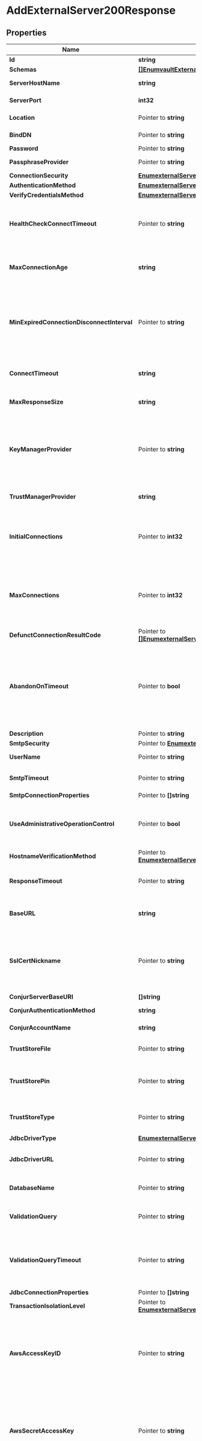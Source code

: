 # AddExternalServer200Response

## Properties

Name | Type | Description | Notes
------------ | ------------- | ------------- | -------------
**Id** | **string** | Name of the External Server | 
**Schemas** | [**[]EnumvaultExternalServerSchemaUrn**](EnumvaultExternalServerSchemaUrn.md) |  | 
**ServerHostName** | **string** | The host name or IP address of the target LDAP server. | 
**ServerPort** | **int32** | The port number on which the server listens for requests. | 
**Location** | Pointer to **string** | Specifies the location for the LDAP External Server. | [optional] 
**BindDN** | Pointer to **string** | The DN to use to bind to the target LDAP server if simple authentication is required. | [optional] 
**Password** | Pointer to **string** | The login password for the specified user. | [optional] 
**PassphraseProvider** | Pointer to **string** | The passphrase provider to use to obtain the login password for the specified user. | [optional] 
**ConnectionSecurity** | [**EnumexternalServerConnectionSecurityProp**](EnumexternalServerConnectionSecurityProp.md) |  | 
**AuthenticationMethod** | [**EnumexternalServerAuthenticationMethodProp**](EnumexternalServerAuthenticationMethodProp.md) |  | 
**VerifyCredentialsMethod** | [**EnumexternalServerVerifyCredentialsMethodProp**](EnumexternalServerVerifyCredentialsMethodProp.md) |  | 
**HealthCheckConnectTimeout** | Pointer to **string** | Specifies the maximum length of time to wait for a connection to be established for the purpose of performing a health check. If the connection cannot be established within this length of time, the server will be classified as unavailable. | [optional] 
**MaxConnectionAge** | **string** | Specifies the maximum length of time that connections to this server should be allowed to remain established before being closed and replaced with newly-established connections. | 
**MinExpiredConnectionDisconnectInterval** | Pointer to **string** | Specifies the minimum length of time that should pass between connection closures as a result of the connections being established for longer than the maximum connection age. This may help avoid cases in which a large number of connections are closed and re-established in a short period of time because of the maximum connection age. | [optional] 
**ConnectTimeout** | **string** | Specifies the maximum length of time to wait for a connection to be established before giving up and considering the server unavailable. | 
**MaxResponseSize** | **string** | Specifies the maximum response size that should be supported for messages received from the LDAP external server. | 
**KeyManagerProvider** | Pointer to **string** | The key manager provider to use if SSL or StartTLS is to be used for connection-level security. When specifying a value for this property (except when using the Null key manager provider) you must ensure that the external server trusts this server&#39;s public certificate by adding this server&#39;s public certificate to the external server&#39;s trust store. | [optional] 
**TrustManagerProvider** | **string** | The trust manager provider to use if SSL or StartTLS is to be used for connection-level security. | 
**InitialConnections** | Pointer to **int32** | The number of connections to initially establish to the LDAP external server. A value of zero indicates that the number of connections should be dynamically based on the number of available worker threads. This will be ignored when using a thread-local connection pool. | [optional] 
**MaxConnections** | Pointer to **int32** | The maximum number of concurrent connections to maintain for the LDAP external server. A value of zero indicates that the number of connections should be dynamically based on the number of available worker threads. This will be ignored when using a thread-local connection pool. | [optional] 
**DefunctConnectionResultCode** | Pointer to [**[]EnumexternalServerDefunctConnectionResultCodeProp**](EnumexternalServerDefunctConnectionResultCodeProp.md) |  | [optional] 
**AbandonOnTimeout** | Pointer to **bool** | Indicates whether to send an abandon request for an operation for which a response timeout is encountered. A request which has timed out on one server may be retried on another server regardless of whether an abandon request is sent, but if the initial attempt is not abandoned then a long-running operation may unnecessarily continue to consume processing resources on the initial server. | [optional] 
**Description** | Pointer to **string** | A description for this External Server | [optional] 
**SmtpSecurity** | Pointer to [**EnumexternalServerSmtpSecurityProp**](EnumexternalServerSmtpSecurityProp.md) |  | [optional] 
**UserName** | Pointer to **string** | The name of the login account to use when connecting to the database server. | [optional] 
**SmtpTimeout** | Pointer to **string** | Specifies the maximum length of time that a connection or attempted connection to a SMTP server may take. | [optional] 
**SmtpConnectionProperties** | Pointer to **[]string** |  | [optional] 
**UseAdministrativeOperationControl** | Pointer to **bool** | Indicates whether to include the administrative operation request control in requests sent to this server which are intended for administrative operations (e.g., health checking) rather than requests directly from clients. | [optional] 
**HostnameVerificationMethod** | Pointer to [**EnumexternalServerHostnameVerificationMethodProp**](EnumexternalServerHostnameVerificationMethodProp.md) |  | [optional] 
**ResponseTimeout** | Pointer to **string** | Specifies the maximum length of time to wait for response data to be read from an established connection before aborting a request to PingOne. | [optional] 
**BaseURL** | **string** | The base URL of the external server, optionally including port number, for example \&quot;https://externalService:9031\&quot;. | 
**SslCertNickname** | Pointer to **string** | The certificate alias within the keystore to use if SSL (HTTPS) is to be used for connection-level security. When specifying a value for this property you must ensure that the external server trusts this server&#39;s public certificate by adding this server&#39;s public certificate to the external server&#39;s trust store. | [optional] 
**ConjurServerBaseURI** | **[]string** |  | 
**ConjurAuthenticationMethod** | **string** | The mechanism used to authenticate to the Conjur server. | 
**ConjurAccountName** | **string** | The name of the account with which the desired secrets are associated. | 
**TrustStoreFile** | Pointer to **string** | The path to a file containing the information needed to trust the certificate presented by the Vault servers. | [optional] 
**TrustStorePin** | Pointer to **string** | The passphrase needed to access the contents of the trust store. This is only required if a trust store file is required, and if that trust store requires a PIN to access its contents. | [optional] 
**TrustStoreType** | Pointer to **string** | The store type for the specified trust store file. The value should likely be one of \&quot;JKS\&quot;, \&quot;PKCS12\&quot;, or \&quot;BCFKS\&quot;. | [optional] 
**JdbcDriverType** | [**EnumexternalServerJdbcDriverTypeProp**](EnumexternalServerJdbcDriverTypeProp.md) |  | 
**JdbcDriverURL** | Pointer to **string** | Specify the complete JDBC URL which will be used instead of the automatic URL format. You must select type &#39;other&#39; for the jdbc-driver-type. | [optional] 
**DatabaseName** | Pointer to **string** | Specifies which database to connect to. This is ignored if jdbc-driver-url is specified. | [optional] 
**ValidationQuery** | Pointer to **string** | The SQL query that will be used to validate connections to the database before making them available to the Directory Server. | [optional] 
**ValidationQueryTimeout** | Pointer to **string** | Specifies the amount of time to wait for a response from the database when executing the validation query, if one is set. If the timeout is exceeded, the Directory Server will drop the connection and obtain a new one. A value of zero indicates no timeout. | [optional] 
**JdbcConnectionProperties** | Pointer to **[]string** |  | [optional] 
**TransactionIsolationLevel** | Pointer to [**EnumexternalServerTransactionIsolationLevelProp**](EnumexternalServerTransactionIsolationLevelProp.md) |  | [optional] 
**AwsAccessKeyID** | Pointer to **string** | The access key ID that will be used if authentication should use an access key. If this is provided, then an aws-secret-access-key must also be provided. If this is not provided, then no aws-secret-access-key may be configured, and the server must be running in an EC2 instance that is configured with an IAM role with permission to perform the necessary operations. | [optional] 
**AwsSecretAccessKey** | Pointer to **string** | The secret access key that will be used if authentication should use an access key. If this is provided, then an aws-access-key-id must also be provided. If this is not provided, then no aws-access-key-id may be configured, and the server must be running in an EC2 instance that is configured with an IAM role with permission to perform the necessary operations. | [optional] 
**AwsRegionName** | **string** | The name of the AWS region containing the resources that will be accessed. | 
**TransportMechanism** | [**EnumexternalServerTransportMechanismProp**](EnumexternalServerTransportMechanismProp.md) |  | 
**VaultServerBaseURI** | **[]string** |  | 
**VaultAuthenticationMethod** | **string** | The mechanism used to authenticate to the Vault server. | 

## Methods

### NewAddExternalServer200Response

`func NewAddExternalServer200Response(id string, schemas []EnumvaultExternalServerSchemaUrn, serverHostName string, serverPort int32, connectionSecurity EnumexternalServerConnectionSecurityProp, authenticationMethod EnumexternalServerAuthenticationMethodProp, verifyCredentialsMethod EnumexternalServerVerifyCredentialsMethodProp, maxConnectionAge string, connectTimeout string, maxResponseSize string, trustManagerProvider string, baseURL string, conjurServerBaseURI []string, conjurAuthenticationMethod string, conjurAccountName string, jdbcDriverType EnumexternalServerJdbcDriverTypeProp, awsRegionName string, transportMechanism EnumexternalServerTransportMechanismProp, vaultServerBaseURI []string, vaultAuthenticationMethod string, ) *AddExternalServer200Response`

NewAddExternalServer200Response instantiates a new AddExternalServer200Response object
This constructor will assign default values to properties that have it defined,
and makes sure properties required by API are set, but the set of arguments
will change when the set of required properties is changed

### NewAddExternalServer200ResponseWithDefaults

`func NewAddExternalServer200ResponseWithDefaults() *AddExternalServer200Response`

NewAddExternalServer200ResponseWithDefaults instantiates a new AddExternalServer200Response object
This constructor will only assign default values to properties that have it defined,
but it doesn't guarantee that properties required by API are set

### GetId

`func (o *AddExternalServer200Response) GetId() string`

GetId returns the Id field if non-nil, zero value otherwise.

### GetIdOk

`func (o *AddExternalServer200Response) GetIdOk() (*string, bool)`

GetIdOk returns a tuple with the Id field if it's non-nil, zero value otherwise
and a boolean to check if the value has been set.

### SetId

`func (o *AddExternalServer200Response) SetId(v string)`

SetId sets Id field to given value.


### GetSchemas

`func (o *AddExternalServer200Response) GetSchemas() []EnumvaultExternalServerSchemaUrn`

GetSchemas returns the Schemas field if non-nil, zero value otherwise.

### GetSchemasOk

`func (o *AddExternalServer200Response) GetSchemasOk() (*[]EnumvaultExternalServerSchemaUrn, bool)`

GetSchemasOk returns a tuple with the Schemas field if it's non-nil, zero value otherwise
and a boolean to check if the value has been set.

### SetSchemas

`func (o *AddExternalServer200Response) SetSchemas(v []EnumvaultExternalServerSchemaUrn)`

SetSchemas sets Schemas field to given value.


### GetServerHostName

`func (o *AddExternalServer200Response) GetServerHostName() string`

GetServerHostName returns the ServerHostName field if non-nil, zero value otherwise.

### GetServerHostNameOk

`func (o *AddExternalServer200Response) GetServerHostNameOk() (*string, bool)`

GetServerHostNameOk returns a tuple with the ServerHostName field if it's non-nil, zero value otherwise
and a boolean to check if the value has been set.

### SetServerHostName

`func (o *AddExternalServer200Response) SetServerHostName(v string)`

SetServerHostName sets ServerHostName field to given value.


### GetServerPort

`func (o *AddExternalServer200Response) GetServerPort() int32`

GetServerPort returns the ServerPort field if non-nil, zero value otherwise.

### GetServerPortOk

`func (o *AddExternalServer200Response) GetServerPortOk() (*int32, bool)`

GetServerPortOk returns a tuple with the ServerPort field if it's non-nil, zero value otherwise
and a boolean to check if the value has been set.

### SetServerPort

`func (o *AddExternalServer200Response) SetServerPort(v int32)`

SetServerPort sets ServerPort field to given value.


### GetLocation

`func (o *AddExternalServer200Response) GetLocation() string`

GetLocation returns the Location field if non-nil, zero value otherwise.

### GetLocationOk

`func (o *AddExternalServer200Response) GetLocationOk() (*string, bool)`

GetLocationOk returns a tuple with the Location field if it's non-nil, zero value otherwise
and a boolean to check if the value has been set.

### SetLocation

`func (o *AddExternalServer200Response) SetLocation(v string)`

SetLocation sets Location field to given value.

### HasLocation

`func (o *AddExternalServer200Response) HasLocation() bool`

HasLocation returns a boolean if a field has been set.

### GetBindDN

`func (o *AddExternalServer200Response) GetBindDN() string`

GetBindDN returns the BindDN field if non-nil, zero value otherwise.

### GetBindDNOk

`func (o *AddExternalServer200Response) GetBindDNOk() (*string, bool)`

GetBindDNOk returns a tuple with the BindDN field if it's non-nil, zero value otherwise
and a boolean to check if the value has been set.

### SetBindDN

`func (o *AddExternalServer200Response) SetBindDN(v string)`

SetBindDN sets BindDN field to given value.

### HasBindDN

`func (o *AddExternalServer200Response) HasBindDN() bool`

HasBindDN returns a boolean if a field has been set.

### GetPassword

`func (o *AddExternalServer200Response) GetPassword() string`

GetPassword returns the Password field if non-nil, zero value otherwise.

### GetPasswordOk

`func (o *AddExternalServer200Response) GetPasswordOk() (*string, bool)`

GetPasswordOk returns a tuple with the Password field if it's non-nil, zero value otherwise
and a boolean to check if the value has been set.

### SetPassword

`func (o *AddExternalServer200Response) SetPassword(v string)`

SetPassword sets Password field to given value.

### HasPassword

`func (o *AddExternalServer200Response) HasPassword() bool`

HasPassword returns a boolean if a field has been set.

### GetPassphraseProvider

`func (o *AddExternalServer200Response) GetPassphraseProvider() string`

GetPassphraseProvider returns the PassphraseProvider field if non-nil, zero value otherwise.

### GetPassphraseProviderOk

`func (o *AddExternalServer200Response) GetPassphraseProviderOk() (*string, bool)`

GetPassphraseProviderOk returns a tuple with the PassphraseProvider field if it's non-nil, zero value otherwise
and a boolean to check if the value has been set.

### SetPassphraseProvider

`func (o *AddExternalServer200Response) SetPassphraseProvider(v string)`

SetPassphraseProvider sets PassphraseProvider field to given value.

### HasPassphraseProvider

`func (o *AddExternalServer200Response) HasPassphraseProvider() bool`

HasPassphraseProvider returns a boolean if a field has been set.

### GetConnectionSecurity

`func (o *AddExternalServer200Response) GetConnectionSecurity() EnumexternalServerConnectionSecurityProp`

GetConnectionSecurity returns the ConnectionSecurity field if non-nil, zero value otherwise.

### GetConnectionSecurityOk

`func (o *AddExternalServer200Response) GetConnectionSecurityOk() (*EnumexternalServerConnectionSecurityProp, bool)`

GetConnectionSecurityOk returns a tuple with the ConnectionSecurity field if it's non-nil, zero value otherwise
and a boolean to check if the value has been set.

### SetConnectionSecurity

`func (o *AddExternalServer200Response) SetConnectionSecurity(v EnumexternalServerConnectionSecurityProp)`

SetConnectionSecurity sets ConnectionSecurity field to given value.


### GetAuthenticationMethod

`func (o *AddExternalServer200Response) GetAuthenticationMethod() EnumexternalServerAuthenticationMethodProp`

GetAuthenticationMethod returns the AuthenticationMethod field if non-nil, zero value otherwise.

### GetAuthenticationMethodOk

`func (o *AddExternalServer200Response) GetAuthenticationMethodOk() (*EnumexternalServerAuthenticationMethodProp, bool)`

GetAuthenticationMethodOk returns a tuple with the AuthenticationMethod field if it's non-nil, zero value otherwise
and a boolean to check if the value has been set.

### SetAuthenticationMethod

`func (o *AddExternalServer200Response) SetAuthenticationMethod(v EnumexternalServerAuthenticationMethodProp)`

SetAuthenticationMethod sets AuthenticationMethod field to given value.


### GetVerifyCredentialsMethod

`func (o *AddExternalServer200Response) GetVerifyCredentialsMethod() EnumexternalServerVerifyCredentialsMethodProp`

GetVerifyCredentialsMethod returns the VerifyCredentialsMethod field if non-nil, zero value otherwise.

### GetVerifyCredentialsMethodOk

`func (o *AddExternalServer200Response) GetVerifyCredentialsMethodOk() (*EnumexternalServerVerifyCredentialsMethodProp, bool)`

GetVerifyCredentialsMethodOk returns a tuple with the VerifyCredentialsMethod field if it's non-nil, zero value otherwise
and a boolean to check if the value has been set.

### SetVerifyCredentialsMethod

`func (o *AddExternalServer200Response) SetVerifyCredentialsMethod(v EnumexternalServerVerifyCredentialsMethodProp)`

SetVerifyCredentialsMethod sets VerifyCredentialsMethod field to given value.


### GetHealthCheckConnectTimeout

`func (o *AddExternalServer200Response) GetHealthCheckConnectTimeout() string`

GetHealthCheckConnectTimeout returns the HealthCheckConnectTimeout field if non-nil, zero value otherwise.

### GetHealthCheckConnectTimeoutOk

`func (o *AddExternalServer200Response) GetHealthCheckConnectTimeoutOk() (*string, bool)`

GetHealthCheckConnectTimeoutOk returns a tuple with the HealthCheckConnectTimeout field if it's non-nil, zero value otherwise
and a boolean to check if the value has been set.

### SetHealthCheckConnectTimeout

`func (o *AddExternalServer200Response) SetHealthCheckConnectTimeout(v string)`

SetHealthCheckConnectTimeout sets HealthCheckConnectTimeout field to given value.

### HasHealthCheckConnectTimeout

`func (o *AddExternalServer200Response) HasHealthCheckConnectTimeout() bool`

HasHealthCheckConnectTimeout returns a boolean if a field has been set.

### GetMaxConnectionAge

`func (o *AddExternalServer200Response) GetMaxConnectionAge() string`

GetMaxConnectionAge returns the MaxConnectionAge field if non-nil, zero value otherwise.

### GetMaxConnectionAgeOk

`func (o *AddExternalServer200Response) GetMaxConnectionAgeOk() (*string, bool)`

GetMaxConnectionAgeOk returns a tuple with the MaxConnectionAge field if it's non-nil, zero value otherwise
and a boolean to check if the value has been set.

### SetMaxConnectionAge

`func (o *AddExternalServer200Response) SetMaxConnectionAge(v string)`

SetMaxConnectionAge sets MaxConnectionAge field to given value.


### GetMinExpiredConnectionDisconnectInterval

`func (o *AddExternalServer200Response) GetMinExpiredConnectionDisconnectInterval() string`

GetMinExpiredConnectionDisconnectInterval returns the MinExpiredConnectionDisconnectInterval field if non-nil, zero value otherwise.

### GetMinExpiredConnectionDisconnectIntervalOk

`func (o *AddExternalServer200Response) GetMinExpiredConnectionDisconnectIntervalOk() (*string, bool)`

GetMinExpiredConnectionDisconnectIntervalOk returns a tuple with the MinExpiredConnectionDisconnectInterval field if it's non-nil, zero value otherwise
and a boolean to check if the value has been set.

### SetMinExpiredConnectionDisconnectInterval

`func (o *AddExternalServer200Response) SetMinExpiredConnectionDisconnectInterval(v string)`

SetMinExpiredConnectionDisconnectInterval sets MinExpiredConnectionDisconnectInterval field to given value.

### HasMinExpiredConnectionDisconnectInterval

`func (o *AddExternalServer200Response) HasMinExpiredConnectionDisconnectInterval() bool`

HasMinExpiredConnectionDisconnectInterval returns a boolean if a field has been set.

### GetConnectTimeout

`func (o *AddExternalServer200Response) GetConnectTimeout() string`

GetConnectTimeout returns the ConnectTimeout field if non-nil, zero value otherwise.

### GetConnectTimeoutOk

`func (o *AddExternalServer200Response) GetConnectTimeoutOk() (*string, bool)`

GetConnectTimeoutOk returns a tuple with the ConnectTimeout field if it's non-nil, zero value otherwise
and a boolean to check if the value has been set.

### SetConnectTimeout

`func (o *AddExternalServer200Response) SetConnectTimeout(v string)`

SetConnectTimeout sets ConnectTimeout field to given value.


### GetMaxResponseSize

`func (o *AddExternalServer200Response) GetMaxResponseSize() string`

GetMaxResponseSize returns the MaxResponseSize field if non-nil, zero value otherwise.

### GetMaxResponseSizeOk

`func (o *AddExternalServer200Response) GetMaxResponseSizeOk() (*string, bool)`

GetMaxResponseSizeOk returns a tuple with the MaxResponseSize field if it's non-nil, zero value otherwise
and a boolean to check if the value has been set.

### SetMaxResponseSize

`func (o *AddExternalServer200Response) SetMaxResponseSize(v string)`

SetMaxResponseSize sets MaxResponseSize field to given value.


### GetKeyManagerProvider

`func (o *AddExternalServer200Response) GetKeyManagerProvider() string`

GetKeyManagerProvider returns the KeyManagerProvider field if non-nil, zero value otherwise.

### GetKeyManagerProviderOk

`func (o *AddExternalServer200Response) GetKeyManagerProviderOk() (*string, bool)`

GetKeyManagerProviderOk returns a tuple with the KeyManagerProvider field if it's non-nil, zero value otherwise
and a boolean to check if the value has been set.

### SetKeyManagerProvider

`func (o *AddExternalServer200Response) SetKeyManagerProvider(v string)`

SetKeyManagerProvider sets KeyManagerProvider field to given value.

### HasKeyManagerProvider

`func (o *AddExternalServer200Response) HasKeyManagerProvider() bool`

HasKeyManagerProvider returns a boolean if a field has been set.

### GetTrustManagerProvider

`func (o *AddExternalServer200Response) GetTrustManagerProvider() string`

GetTrustManagerProvider returns the TrustManagerProvider field if non-nil, zero value otherwise.

### GetTrustManagerProviderOk

`func (o *AddExternalServer200Response) GetTrustManagerProviderOk() (*string, bool)`

GetTrustManagerProviderOk returns a tuple with the TrustManagerProvider field if it's non-nil, zero value otherwise
and a boolean to check if the value has been set.

### SetTrustManagerProvider

`func (o *AddExternalServer200Response) SetTrustManagerProvider(v string)`

SetTrustManagerProvider sets TrustManagerProvider field to given value.


### GetInitialConnections

`func (o *AddExternalServer200Response) GetInitialConnections() int32`

GetInitialConnections returns the InitialConnections field if non-nil, zero value otherwise.

### GetInitialConnectionsOk

`func (o *AddExternalServer200Response) GetInitialConnectionsOk() (*int32, bool)`

GetInitialConnectionsOk returns a tuple with the InitialConnections field if it's non-nil, zero value otherwise
and a boolean to check if the value has been set.

### SetInitialConnections

`func (o *AddExternalServer200Response) SetInitialConnections(v int32)`

SetInitialConnections sets InitialConnections field to given value.

### HasInitialConnections

`func (o *AddExternalServer200Response) HasInitialConnections() bool`

HasInitialConnections returns a boolean if a field has been set.

### GetMaxConnections

`func (o *AddExternalServer200Response) GetMaxConnections() int32`

GetMaxConnections returns the MaxConnections field if non-nil, zero value otherwise.

### GetMaxConnectionsOk

`func (o *AddExternalServer200Response) GetMaxConnectionsOk() (*int32, bool)`

GetMaxConnectionsOk returns a tuple with the MaxConnections field if it's non-nil, zero value otherwise
and a boolean to check if the value has been set.

### SetMaxConnections

`func (o *AddExternalServer200Response) SetMaxConnections(v int32)`

SetMaxConnections sets MaxConnections field to given value.

### HasMaxConnections

`func (o *AddExternalServer200Response) HasMaxConnections() bool`

HasMaxConnections returns a boolean if a field has been set.

### GetDefunctConnectionResultCode

`func (o *AddExternalServer200Response) GetDefunctConnectionResultCode() []EnumexternalServerDefunctConnectionResultCodeProp`

GetDefunctConnectionResultCode returns the DefunctConnectionResultCode field if non-nil, zero value otherwise.

### GetDefunctConnectionResultCodeOk

`func (o *AddExternalServer200Response) GetDefunctConnectionResultCodeOk() (*[]EnumexternalServerDefunctConnectionResultCodeProp, bool)`

GetDefunctConnectionResultCodeOk returns a tuple with the DefunctConnectionResultCode field if it's non-nil, zero value otherwise
and a boolean to check if the value has been set.

### SetDefunctConnectionResultCode

`func (o *AddExternalServer200Response) SetDefunctConnectionResultCode(v []EnumexternalServerDefunctConnectionResultCodeProp)`

SetDefunctConnectionResultCode sets DefunctConnectionResultCode field to given value.

### HasDefunctConnectionResultCode

`func (o *AddExternalServer200Response) HasDefunctConnectionResultCode() bool`

HasDefunctConnectionResultCode returns a boolean if a field has been set.

### GetAbandonOnTimeout

`func (o *AddExternalServer200Response) GetAbandonOnTimeout() bool`

GetAbandonOnTimeout returns the AbandonOnTimeout field if non-nil, zero value otherwise.

### GetAbandonOnTimeoutOk

`func (o *AddExternalServer200Response) GetAbandonOnTimeoutOk() (*bool, bool)`

GetAbandonOnTimeoutOk returns a tuple with the AbandonOnTimeout field if it's non-nil, zero value otherwise
and a boolean to check if the value has been set.

### SetAbandonOnTimeout

`func (o *AddExternalServer200Response) SetAbandonOnTimeout(v bool)`

SetAbandonOnTimeout sets AbandonOnTimeout field to given value.

### HasAbandonOnTimeout

`func (o *AddExternalServer200Response) HasAbandonOnTimeout() bool`

HasAbandonOnTimeout returns a boolean if a field has been set.

### GetDescription

`func (o *AddExternalServer200Response) GetDescription() string`

GetDescription returns the Description field if non-nil, zero value otherwise.

### GetDescriptionOk

`func (o *AddExternalServer200Response) GetDescriptionOk() (*string, bool)`

GetDescriptionOk returns a tuple with the Description field if it's non-nil, zero value otherwise
and a boolean to check if the value has been set.

### SetDescription

`func (o *AddExternalServer200Response) SetDescription(v string)`

SetDescription sets Description field to given value.

### HasDescription

`func (o *AddExternalServer200Response) HasDescription() bool`

HasDescription returns a boolean if a field has been set.

### GetSmtpSecurity

`func (o *AddExternalServer200Response) GetSmtpSecurity() EnumexternalServerSmtpSecurityProp`

GetSmtpSecurity returns the SmtpSecurity field if non-nil, zero value otherwise.

### GetSmtpSecurityOk

`func (o *AddExternalServer200Response) GetSmtpSecurityOk() (*EnumexternalServerSmtpSecurityProp, bool)`

GetSmtpSecurityOk returns a tuple with the SmtpSecurity field if it's non-nil, zero value otherwise
and a boolean to check if the value has been set.

### SetSmtpSecurity

`func (o *AddExternalServer200Response) SetSmtpSecurity(v EnumexternalServerSmtpSecurityProp)`

SetSmtpSecurity sets SmtpSecurity field to given value.

### HasSmtpSecurity

`func (o *AddExternalServer200Response) HasSmtpSecurity() bool`

HasSmtpSecurity returns a boolean if a field has been set.

### GetUserName

`func (o *AddExternalServer200Response) GetUserName() string`

GetUserName returns the UserName field if non-nil, zero value otherwise.

### GetUserNameOk

`func (o *AddExternalServer200Response) GetUserNameOk() (*string, bool)`

GetUserNameOk returns a tuple with the UserName field if it's non-nil, zero value otherwise
and a boolean to check if the value has been set.

### SetUserName

`func (o *AddExternalServer200Response) SetUserName(v string)`

SetUserName sets UserName field to given value.

### HasUserName

`func (o *AddExternalServer200Response) HasUserName() bool`

HasUserName returns a boolean if a field has been set.

### GetSmtpTimeout

`func (o *AddExternalServer200Response) GetSmtpTimeout() string`

GetSmtpTimeout returns the SmtpTimeout field if non-nil, zero value otherwise.

### GetSmtpTimeoutOk

`func (o *AddExternalServer200Response) GetSmtpTimeoutOk() (*string, bool)`

GetSmtpTimeoutOk returns a tuple with the SmtpTimeout field if it's non-nil, zero value otherwise
and a boolean to check if the value has been set.

### SetSmtpTimeout

`func (o *AddExternalServer200Response) SetSmtpTimeout(v string)`

SetSmtpTimeout sets SmtpTimeout field to given value.

### HasSmtpTimeout

`func (o *AddExternalServer200Response) HasSmtpTimeout() bool`

HasSmtpTimeout returns a boolean if a field has been set.

### GetSmtpConnectionProperties

`func (o *AddExternalServer200Response) GetSmtpConnectionProperties() []string`

GetSmtpConnectionProperties returns the SmtpConnectionProperties field if non-nil, zero value otherwise.

### GetSmtpConnectionPropertiesOk

`func (o *AddExternalServer200Response) GetSmtpConnectionPropertiesOk() (*[]string, bool)`

GetSmtpConnectionPropertiesOk returns a tuple with the SmtpConnectionProperties field if it's non-nil, zero value otherwise
and a boolean to check if the value has been set.

### SetSmtpConnectionProperties

`func (o *AddExternalServer200Response) SetSmtpConnectionProperties(v []string)`

SetSmtpConnectionProperties sets SmtpConnectionProperties field to given value.

### HasSmtpConnectionProperties

`func (o *AddExternalServer200Response) HasSmtpConnectionProperties() bool`

HasSmtpConnectionProperties returns a boolean if a field has been set.

### GetUseAdministrativeOperationControl

`func (o *AddExternalServer200Response) GetUseAdministrativeOperationControl() bool`

GetUseAdministrativeOperationControl returns the UseAdministrativeOperationControl field if non-nil, zero value otherwise.

### GetUseAdministrativeOperationControlOk

`func (o *AddExternalServer200Response) GetUseAdministrativeOperationControlOk() (*bool, bool)`

GetUseAdministrativeOperationControlOk returns a tuple with the UseAdministrativeOperationControl field if it's non-nil, zero value otherwise
and a boolean to check if the value has been set.

### SetUseAdministrativeOperationControl

`func (o *AddExternalServer200Response) SetUseAdministrativeOperationControl(v bool)`

SetUseAdministrativeOperationControl sets UseAdministrativeOperationControl field to given value.

### HasUseAdministrativeOperationControl

`func (o *AddExternalServer200Response) HasUseAdministrativeOperationControl() bool`

HasUseAdministrativeOperationControl returns a boolean if a field has been set.

### GetHostnameVerificationMethod

`func (o *AddExternalServer200Response) GetHostnameVerificationMethod() EnumexternalServerHostnameVerificationMethodProp`

GetHostnameVerificationMethod returns the HostnameVerificationMethod field if non-nil, zero value otherwise.

### GetHostnameVerificationMethodOk

`func (o *AddExternalServer200Response) GetHostnameVerificationMethodOk() (*EnumexternalServerHostnameVerificationMethodProp, bool)`

GetHostnameVerificationMethodOk returns a tuple with the HostnameVerificationMethod field if it's non-nil, zero value otherwise
and a boolean to check if the value has been set.

### SetHostnameVerificationMethod

`func (o *AddExternalServer200Response) SetHostnameVerificationMethod(v EnumexternalServerHostnameVerificationMethodProp)`

SetHostnameVerificationMethod sets HostnameVerificationMethod field to given value.

### HasHostnameVerificationMethod

`func (o *AddExternalServer200Response) HasHostnameVerificationMethod() bool`

HasHostnameVerificationMethod returns a boolean if a field has been set.

### GetResponseTimeout

`func (o *AddExternalServer200Response) GetResponseTimeout() string`

GetResponseTimeout returns the ResponseTimeout field if non-nil, zero value otherwise.

### GetResponseTimeoutOk

`func (o *AddExternalServer200Response) GetResponseTimeoutOk() (*string, bool)`

GetResponseTimeoutOk returns a tuple with the ResponseTimeout field if it's non-nil, zero value otherwise
and a boolean to check if the value has been set.

### SetResponseTimeout

`func (o *AddExternalServer200Response) SetResponseTimeout(v string)`

SetResponseTimeout sets ResponseTimeout field to given value.

### HasResponseTimeout

`func (o *AddExternalServer200Response) HasResponseTimeout() bool`

HasResponseTimeout returns a boolean if a field has been set.

### GetBaseURL

`func (o *AddExternalServer200Response) GetBaseURL() string`

GetBaseURL returns the BaseURL field if non-nil, zero value otherwise.

### GetBaseURLOk

`func (o *AddExternalServer200Response) GetBaseURLOk() (*string, bool)`

GetBaseURLOk returns a tuple with the BaseURL field if it's non-nil, zero value otherwise
and a boolean to check if the value has been set.

### SetBaseURL

`func (o *AddExternalServer200Response) SetBaseURL(v string)`

SetBaseURL sets BaseURL field to given value.


### GetSslCertNickname

`func (o *AddExternalServer200Response) GetSslCertNickname() string`

GetSslCertNickname returns the SslCertNickname field if non-nil, zero value otherwise.

### GetSslCertNicknameOk

`func (o *AddExternalServer200Response) GetSslCertNicknameOk() (*string, bool)`

GetSslCertNicknameOk returns a tuple with the SslCertNickname field if it's non-nil, zero value otherwise
and a boolean to check if the value has been set.

### SetSslCertNickname

`func (o *AddExternalServer200Response) SetSslCertNickname(v string)`

SetSslCertNickname sets SslCertNickname field to given value.

### HasSslCertNickname

`func (o *AddExternalServer200Response) HasSslCertNickname() bool`

HasSslCertNickname returns a boolean if a field has been set.

### GetConjurServerBaseURI

`func (o *AddExternalServer200Response) GetConjurServerBaseURI() []string`

GetConjurServerBaseURI returns the ConjurServerBaseURI field if non-nil, zero value otherwise.

### GetConjurServerBaseURIOk

`func (o *AddExternalServer200Response) GetConjurServerBaseURIOk() (*[]string, bool)`

GetConjurServerBaseURIOk returns a tuple with the ConjurServerBaseURI field if it's non-nil, zero value otherwise
and a boolean to check if the value has been set.

### SetConjurServerBaseURI

`func (o *AddExternalServer200Response) SetConjurServerBaseURI(v []string)`

SetConjurServerBaseURI sets ConjurServerBaseURI field to given value.


### GetConjurAuthenticationMethod

`func (o *AddExternalServer200Response) GetConjurAuthenticationMethod() string`

GetConjurAuthenticationMethod returns the ConjurAuthenticationMethod field if non-nil, zero value otherwise.

### GetConjurAuthenticationMethodOk

`func (o *AddExternalServer200Response) GetConjurAuthenticationMethodOk() (*string, bool)`

GetConjurAuthenticationMethodOk returns a tuple with the ConjurAuthenticationMethod field if it's non-nil, zero value otherwise
and a boolean to check if the value has been set.

### SetConjurAuthenticationMethod

`func (o *AddExternalServer200Response) SetConjurAuthenticationMethod(v string)`

SetConjurAuthenticationMethod sets ConjurAuthenticationMethod field to given value.


### GetConjurAccountName

`func (o *AddExternalServer200Response) GetConjurAccountName() string`

GetConjurAccountName returns the ConjurAccountName field if non-nil, zero value otherwise.

### GetConjurAccountNameOk

`func (o *AddExternalServer200Response) GetConjurAccountNameOk() (*string, bool)`

GetConjurAccountNameOk returns a tuple with the ConjurAccountName field if it's non-nil, zero value otherwise
and a boolean to check if the value has been set.

### SetConjurAccountName

`func (o *AddExternalServer200Response) SetConjurAccountName(v string)`

SetConjurAccountName sets ConjurAccountName field to given value.


### GetTrustStoreFile

`func (o *AddExternalServer200Response) GetTrustStoreFile() string`

GetTrustStoreFile returns the TrustStoreFile field if non-nil, zero value otherwise.

### GetTrustStoreFileOk

`func (o *AddExternalServer200Response) GetTrustStoreFileOk() (*string, bool)`

GetTrustStoreFileOk returns a tuple with the TrustStoreFile field if it's non-nil, zero value otherwise
and a boolean to check if the value has been set.

### SetTrustStoreFile

`func (o *AddExternalServer200Response) SetTrustStoreFile(v string)`

SetTrustStoreFile sets TrustStoreFile field to given value.

### HasTrustStoreFile

`func (o *AddExternalServer200Response) HasTrustStoreFile() bool`

HasTrustStoreFile returns a boolean if a field has been set.

### GetTrustStorePin

`func (o *AddExternalServer200Response) GetTrustStorePin() string`

GetTrustStorePin returns the TrustStorePin field if non-nil, zero value otherwise.

### GetTrustStorePinOk

`func (o *AddExternalServer200Response) GetTrustStorePinOk() (*string, bool)`

GetTrustStorePinOk returns a tuple with the TrustStorePin field if it's non-nil, zero value otherwise
and a boolean to check if the value has been set.

### SetTrustStorePin

`func (o *AddExternalServer200Response) SetTrustStorePin(v string)`

SetTrustStorePin sets TrustStorePin field to given value.

### HasTrustStorePin

`func (o *AddExternalServer200Response) HasTrustStorePin() bool`

HasTrustStorePin returns a boolean if a field has been set.

### GetTrustStoreType

`func (o *AddExternalServer200Response) GetTrustStoreType() string`

GetTrustStoreType returns the TrustStoreType field if non-nil, zero value otherwise.

### GetTrustStoreTypeOk

`func (o *AddExternalServer200Response) GetTrustStoreTypeOk() (*string, bool)`

GetTrustStoreTypeOk returns a tuple with the TrustStoreType field if it's non-nil, zero value otherwise
and a boolean to check if the value has been set.

### SetTrustStoreType

`func (o *AddExternalServer200Response) SetTrustStoreType(v string)`

SetTrustStoreType sets TrustStoreType field to given value.

### HasTrustStoreType

`func (o *AddExternalServer200Response) HasTrustStoreType() bool`

HasTrustStoreType returns a boolean if a field has been set.

### GetJdbcDriverType

`func (o *AddExternalServer200Response) GetJdbcDriverType() EnumexternalServerJdbcDriverTypeProp`

GetJdbcDriverType returns the JdbcDriverType field if non-nil, zero value otherwise.

### GetJdbcDriverTypeOk

`func (o *AddExternalServer200Response) GetJdbcDriverTypeOk() (*EnumexternalServerJdbcDriverTypeProp, bool)`

GetJdbcDriverTypeOk returns a tuple with the JdbcDriverType field if it's non-nil, zero value otherwise
and a boolean to check if the value has been set.

### SetJdbcDriverType

`func (o *AddExternalServer200Response) SetJdbcDriverType(v EnumexternalServerJdbcDriverTypeProp)`

SetJdbcDriverType sets JdbcDriverType field to given value.


### GetJdbcDriverURL

`func (o *AddExternalServer200Response) GetJdbcDriverURL() string`

GetJdbcDriverURL returns the JdbcDriverURL field if non-nil, zero value otherwise.

### GetJdbcDriverURLOk

`func (o *AddExternalServer200Response) GetJdbcDriverURLOk() (*string, bool)`

GetJdbcDriverURLOk returns a tuple with the JdbcDriverURL field if it's non-nil, zero value otherwise
and a boolean to check if the value has been set.

### SetJdbcDriverURL

`func (o *AddExternalServer200Response) SetJdbcDriverURL(v string)`

SetJdbcDriverURL sets JdbcDriverURL field to given value.

### HasJdbcDriverURL

`func (o *AddExternalServer200Response) HasJdbcDriverURL() bool`

HasJdbcDriverURL returns a boolean if a field has been set.

### GetDatabaseName

`func (o *AddExternalServer200Response) GetDatabaseName() string`

GetDatabaseName returns the DatabaseName field if non-nil, zero value otherwise.

### GetDatabaseNameOk

`func (o *AddExternalServer200Response) GetDatabaseNameOk() (*string, bool)`

GetDatabaseNameOk returns a tuple with the DatabaseName field if it's non-nil, zero value otherwise
and a boolean to check if the value has been set.

### SetDatabaseName

`func (o *AddExternalServer200Response) SetDatabaseName(v string)`

SetDatabaseName sets DatabaseName field to given value.

### HasDatabaseName

`func (o *AddExternalServer200Response) HasDatabaseName() bool`

HasDatabaseName returns a boolean if a field has been set.

### GetValidationQuery

`func (o *AddExternalServer200Response) GetValidationQuery() string`

GetValidationQuery returns the ValidationQuery field if non-nil, zero value otherwise.

### GetValidationQueryOk

`func (o *AddExternalServer200Response) GetValidationQueryOk() (*string, bool)`

GetValidationQueryOk returns a tuple with the ValidationQuery field if it's non-nil, zero value otherwise
and a boolean to check if the value has been set.

### SetValidationQuery

`func (o *AddExternalServer200Response) SetValidationQuery(v string)`

SetValidationQuery sets ValidationQuery field to given value.

### HasValidationQuery

`func (o *AddExternalServer200Response) HasValidationQuery() bool`

HasValidationQuery returns a boolean if a field has been set.

### GetValidationQueryTimeout

`func (o *AddExternalServer200Response) GetValidationQueryTimeout() string`

GetValidationQueryTimeout returns the ValidationQueryTimeout field if non-nil, zero value otherwise.

### GetValidationQueryTimeoutOk

`func (o *AddExternalServer200Response) GetValidationQueryTimeoutOk() (*string, bool)`

GetValidationQueryTimeoutOk returns a tuple with the ValidationQueryTimeout field if it's non-nil, zero value otherwise
and a boolean to check if the value has been set.

### SetValidationQueryTimeout

`func (o *AddExternalServer200Response) SetValidationQueryTimeout(v string)`

SetValidationQueryTimeout sets ValidationQueryTimeout field to given value.

### HasValidationQueryTimeout

`func (o *AddExternalServer200Response) HasValidationQueryTimeout() bool`

HasValidationQueryTimeout returns a boolean if a field has been set.

### GetJdbcConnectionProperties

`func (o *AddExternalServer200Response) GetJdbcConnectionProperties() []string`

GetJdbcConnectionProperties returns the JdbcConnectionProperties field if non-nil, zero value otherwise.

### GetJdbcConnectionPropertiesOk

`func (o *AddExternalServer200Response) GetJdbcConnectionPropertiesOk() (*[]string, bool)`

GetJdbcConnectionPropertiesOk returns a tuple with the JdbcConnectionProperties field if it's non-nil, zero value otherwise
and a boolean to check if the value has been set.

### SetJdbcConnectionProperties

`func (o *AddExternalServer200Response) SetJdbcConnectionProperties(v []string)`

SetJdbcConnectionProperties sets JdbcConnectionProperties field to given value.

### HasJdbcConnectionProperties

`func (o *AddExternalServer200Response) HasJdbcConnectionProperties() bool`

HasJdbcConnectionProperties returns a boolean if a field has been set.

### GetTransactionIsolationLevel

`func (o *AddExternalServer200Response) GetTransactionIsolationLevel() EnumexternalServerTransactionIsolationLevelProp`

GetTransactionIsolationLevel returns the TransactionIsolationLevel field if non-nil, zero value otherwise.

### GetTransactionIsolationLevelOk

`func (o *AddExternalServer200Response) GetTransactionIsolationLevelOk() (*EnumexternalServerTransactionIsolationLevelProp, bool)`

GetTransactionIsolationLevelOk returns a tuple with the TransactionIsolationLevel field if it's non-nil, zero value otherwise
and a boolean to check if the value has been set.

### SetTransactionIsolationLevel

`func (o *AddExternalServer200Response) SetTransactionIsolationLevel(v EnumexternalServerTransactionIsolationLevelProp)`

SetTransactionIsolationLevel sets TransactionIsolationLevel field to given value.

### HasTransactionIsolationLevel

`func (o *AddExternalServer200Response) HasTransactionIsolationLevel() bool`

HasTransactionIsolationLevel returns a boolean if a field has been set.

### GetAwsAccessKeyID

`func (o *AddExternalServer200Response) GetAwsAccessKeyID() string`

GetAwsAccessKeyID returns the AwsAccessKeyID field if non-nil, zero value otherwise.

### GetAwsAccessKeyIDOk

`func (o *AddExternalServer200Response) GetAwsAccessKeyIDOk() (*string, bool)`

GetAwsAccessKeyIDOk returns a tuple with the AwsAccessKeyID field if it's non-nil, zero value otherwise
and a boolean to check if the value has been set.

### SetAwsAccessKeyID

`func (o *AddExternalServer200Response) SetAwsAccessKeyID(v string)`

SetAwsAccessKeyID sets AwsAccessKeyID field to given value.

### HasAwsAccessKeyID

`func (o *AddExternalServer200Response) HasAwsAccessKeyID() bool`

HasAwsAccessKeyID returns a boolean if a field has been set.

### GetAwsSecretAccessKey

`func (o *AddExternalServer200Response) GetAwsSecretAccessKey() string`

GetAwsSecretAccessKey returns the AwsSecretAccessKey field if non-nil, zero value otherwise.

### GetAwsSecretAccessKeyOk

`func (o *AddExternalServer200Response) GetAwsSecretAccessKeyOk() (*string, bool)`

GetAwsSecretAccessKeyOk returns a tuple with the AwsSecretAccessKey field if it's non-nil, zero value otherwise
and a boolean to check if the value has been set.

### SetAwsSecretAccessKey

`func (o *AddExternalServer200Response) SetAwsSecretAccessKey(v string)`

SetAwsSecretAccessKey sets AwsSecretAccessKey field to given value.

### HasAwsSecretAccessKey

`func (o *AddExternalServer200Response) HasAwsSecretAccessKey() bool`

HasAwsSecretAccessKey returns a boolean if a field has been set.

### GetAwsRegionName

`func (o *AddExternalServer200Response) GetAwsRegionName() string`

GetAwsRegionName returns the AwsRegionName field if non-nil, zero value otherwise.

### GetAwsRegionNameOk

`func (o *AddExternalServer200Response) GetAwsRegionNameOk() (*string, bool)`

GetAwsRegionNameOk returns a tuple with the AwsRegionName field if it's non-nil, zero value otherwise
and a boolean to check if the value has been set.

### SetAwsRegionName

`func (o *AddExternalServer200Response) SetAwsRegionName(v string)`

SetAwsRegionName sets AwsRegionName field to given value.


### GetTransportMechanism

`func (o *AddExternalServer200Response) GetTransportMechanism() EnumexternalServerTransportMechanismProp`

GetTransportMechanism returns the TransportMechanism field if non-nil, zero value otherwise.

### GetTransportMechanismOk

`func (o *AddExternalServer200Response) GetTransportMechanismOk() (*EnumexternalServerTransportMechanismProp, bool)`

GetTransportMechanismOk returns a tuple with the TransportMechanism field if it's non-nil, zero value otherwise
and a boolean to check if the value has been set.

### SetTransportMechanism

`func (o *AddExternalServer200Response) SetTransportMechanism(v EnumexternalServerTransportMechanismProp)`

SetTransportMechanism sets TransportMechanism field to given value.


### GetVaultServerBaseURI

`func (o *AddExternalServer200Response) GetVaultServerBaseURI() []string`

GetVaultServerBaseURI returns the VaultServerBaseURI field if non-nil, zero value otherwise.

### GetVaultServerBaseURIOk

`func (o *AddExternalServer200Response) GetVaultServerBaseURIOk() (*[]string, bool)`

GetVaultServerBaseURIOk returns a tuple with the VaultServerBaseURI field if it's non-nil, zero value otherwise
and a boolean to check if the value has been set.

### SetVaultServerBaseURI

`func (o *AddExternalServer200Response) SetVaultServerBaseURI(v []string)`

SetVaultServerBaseURI sets VaultServerBaseURI field to given value.


### GetVaultAuthenticationMethod

`func (o *AddExternalServer200Response) GetVaultAuthenticationMethod() string`

GetVaultAuthenticationMethod returns the VaultAuthenticationMethod field if non-nil, zero value otherwise.

### GetVaultAuthenticationMethodOk

`func (o *AddExternalServer200Response) GetVaultAuthenticationMethodOk() (*string, bool)`

GetVaultAuthenticationMethodOk returns a tuple with the VaultAuthenticationMethod field if it's non-nil, zero value otherwise
and a boolean to check if the value has been set.

### SetVaultAuthenticationMethod

`func (o *AddExternalServer200Response) SetVaultAuthenticationMethod(v string)`

SetVaultAuthenticationMethod sets VaultAuthenticationMethod field to given value.



[[Back to Model list]](../README.md#documentation-for-models) [[Back to API list]](../README.md#documentation-for-api-endpoints) [[Back to README]](../README.md)


